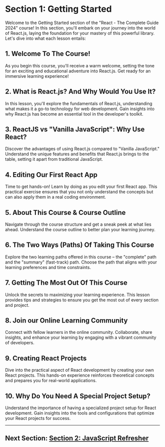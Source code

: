 # Section 1: Getting Started

Welcome to the Getting Started section of the "React - The Complete Guide 2024" course! In this section, you'll embark on your journey into the world of React.js, laying the foundation for your mastery of this powerful library. Let's dive into what each lesson entails:

## 1. Welcome To The Course!

As you begin this course, you'll receive a warm welcome, setting the tone for an exciting and educational adventure into React.js. Get ready for an immersive learning experience!

## 2. What is React.js? And Why Would You Use It?

In this lesson, you'll explore the fundamentals of React.js, understanding what makes it a go-to technology for web development. Gain insights into why React.js has become an essential tool in the developer's toolkit.

## 3. ReactJS vs "Vanilla JavaScript": Why Use React?

Discover the advantages of using React.js compared to "Vanilla JavaScript." Understand the unique features and benefits that React.js brings to the table, setting it apart from traditional JavaScript.

## 4. Editing Our First React App

Time to get hands-on! Learn by doing as you edit your first React app. This practical exercise ensures that you not only understand the concepts but can also apply them in a real coding environment.

## 5. About This Course & Course Outline

Navigate through the course structure and get a sneak peek at what lies ahead. Understand the course outline to better plan your learning journey.

## 6. The Two Ways (Paths) Of Taking This Course

Explore the two learning paths offered in this course – the "complete" path and the "summary" (fast-track) path. Choose the path that aligns with your learning preferences and time constraints.

## 7. Getting The Most Out Of This Course

Unlock the secrets to maximizing your learning experience. This lesson provides tips and strategies to ensure you get the most out of every section and project.

## 8. Join our Online Learning Community

Connect with fellow learners in the online community. Collaborate, share insights, and enhance your learning by engaging with a vibrant community of developers.

## 9. Creating React Projects

Dive into the practical aspect of React development by creating your own React projects. This hands-on experience reinforces theoretical concepts and prepares you for real-world applications.

## 10. Why Do You Need A Special Project Setup?

Understand the importance of having a specialized project setup for React development. Gain insights into the tools and configurations that optimize your React projects for success.

---

## Next Section: [Section 2: JavaScript Refresher](/Section2-javascript-refresher)
